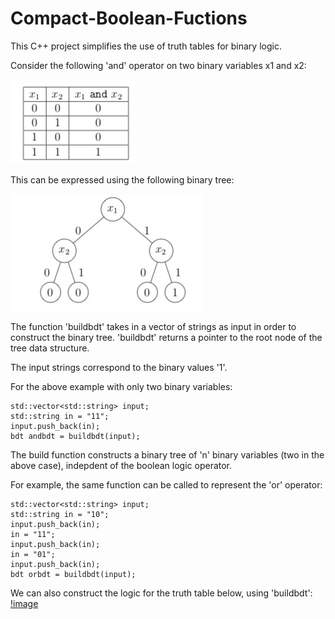 # Compact-Boolean-Fuctions

This C++ project simplifies the use of truth tables for binary logic.

Consider the following 'and' operator on two binary variables x1 and x2:

![image](https://github.com/ppaul101/Compact-Boolean-Fuctions/blob/master/Compact-Boolean-Fuctions/Images%20for%20readme/Truth%20table.jpg)

This can be expressed using the following binary tree:

![image](https://github.com/ppaul101/Compact-Boolean-Fuctions/blob/master/Compact-Boolean-Fuctions/Images%20for%20readme/Binary%20tree.jpg)


The function 'buildbdt' takes in a vector of strings as input in order to construct the binary tree. 'buildbdt' returns a pointer to the root node of the tree data structure. 

The input strings correspond to the binary values '1'. 

For the above example with only two binary variables:

```
std::vector<std::string> input;
std::string in = "11";
input.push_back(in);
bdt andbdt = buildbdt(input);
```

The build function constructs a binary tree of 'n' binary variables (two in the above case), indepdent of the boolean logic operator. 

For example, the same function can be called to represent the 'or' operator:

```
std::vector<std::string> input;
std::string in = "10";
input.push_back(in);
in = "11";
input.push_back(in);
in = "01";
input.push_back(in);
bdt orbdt = buildbdt(input);

```

We can also construct the logic for the truth table below, using 'buildbdt':
[!image](https://github.com/ppaul101/Compact-Boolean-Fuctions/blob/master/Compact-Boolean-Fuctions/Images%20for%20readme/larger%20truth%20table.jpg)

